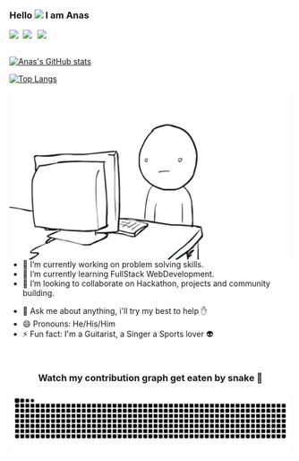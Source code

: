 ### Hello <img src="https://github.com/TheDudeThatCode/TheDudeThatCode/blob/master/Assets/Hi.gif" width="29px"> I am Anas

<a href="https://www.linkedin.com/in/anas-j-mirza-541b3721b/">
  <img align="left" width="24px" src="https://cdn.jsdelivr.net/npm/simple-icons@v3/icons/linkedin.svg"  />
</a>
<a href="https://twitter.com/AnasJMirza">
  <img align="left" width="26px" src="https://cdn.jsdelivr.net/npm/simple-icons@v3/icons/twitter.svg" />
</a>
<a href="mailto:ajmhimself@gmail.com">
  <img align="left" width="26px" src="https://cdn.jsdelivr.net/npm/simple-icons@v3/icons/gmail.svg" />
</a>
<br />
<br />
<!--<a href="http://dev.to/">
  <img align="left" width="26px" src="https://cdn.jsdelivr.net/npm/simple-icons@v3/icons/medium.svg" />
</a> -->


<!-- <a href="https://dev.to/subh117x">
  <img src="https://d2fltix0v2e0sb.cloudfront.net/dev-badge.svg" alt="Subhasmita Swain's DEV Profile" height="200" width="200" align="left"> -->
</a> 

<!-- ![Subhasmita's github stats](https://github-readme-stats.vercel.app/api?username=SubhasmitaSw&count_private=true&show_icons=true&hide_border=true&theme=github_dark) -->


[![Anas's GitHub stats](https://github-readme-stats.vercel.app/api?username=AnasJMirza&show_icons=true&theme=radical)](https://github.com/AnasJMirza/github-readme-stats)
<br/>

[![Top Langs](https://github-readme-stats.vercel.app/api/top-langs/?username=AnasJMirza&layout=compact)](https://github.com/AnasJMirza/github-readme-stats)
<br/>

<img align="right" alt="GIF" height="300px" src="19Jq.gif">
<br/>

- 🔭 I’m currently working on problem solving skills.
- 🌱 I’m currently learning FullStack WebDevelopment.
- 👯 I’m looking to collaborate on Hackathon, projects and community building.
<!-- - 🤔 I’m looking for help with Containerizing Applications. -->
- 💬 Ask me about anything, i'll try my best to help :hand:
- 😄 Pronouns: He/His/Him
- ⚡ Fun fact: I'm a Guitarist, a Singer a Sports lover :alien:
<br/>

<!--[![Top Langs](https://github-readme-stats.vercel.app/api/top-langs/?username=Ask-Subhasmita&layout=compact&langs_count=10)](https://github.com/Ask-Subhasmita/github-readme-stats)-->

<!-- <img align="right" alt="GIF" height="300px" src="Dino_non-birthday_version.gif">
<br/> -->

<div align="center">
  <h3>Watch my contribution graph get eaten by snake 🐍</h3>
  <img src="https://github.com/SubhasmitaSw/SubhasmitaSw/blob/output/github-contribution-grid-snake.svg" />
</div>


<br> 

<!-- ![visitors](https://visitor-badge.laobi.icu/badge?page_id=Ask-Subhasmita.Ask-Subhasmita) -->
